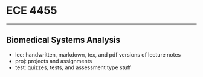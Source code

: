 
# ECE 4455
----
Biomedical Systems Analysis
---
- lec: handwritten, markdown, tex, and pdf versions of lecture notes
- proj: projects and assignments
- test: quizzes, tests, and assessment type stuff
